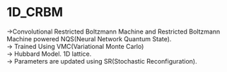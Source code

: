 # 1D_CRBM
->Convolutional Restricted Boltzmann Machine and Restricted Boltzmann Machine powered NQS(Neural Network Quantum State).</br>
-> Trained Using VMC(Variational Monte Carlo)</br>
-> Hubbard Model. 1D lattice.</br>
-> Parameters are updated using SR(Stochastic Reconfiguration).</br>

